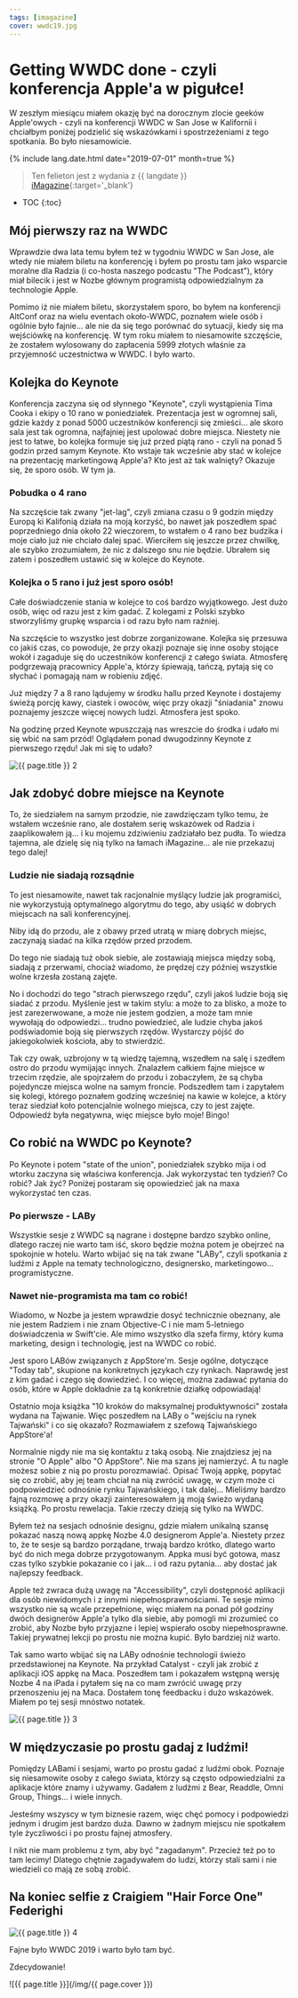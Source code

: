 ```yaml
---
tags: [imagazine]
cover: wwdc19.jpg
---
```


# Getting WWDC done - czyli konferencja Apple'a w pigułce!

W zeszłym miesiącu miałem okazję być na dorocznym zlocie geeków Apple'owych - czyli na konferencji WWDC w San Jose w Kalifornii i chciałbym poniżej podzielić się wskazówkami i spostrzeżeniami z tego spotkania. Bo było niesamowicie.

<!--More-->

{% include lang.date.html date="2019-07-01" month=true %}

> Ten felieton jest z wydania z {{ langdate }} [iMagazine](https://imagazine.pl){:target='_blank'}

* TOC
{:toc}

## Mój pierwszy raz na WWDC

Wprawdzie dwa lata temu byłem też w tygodniu WWDC w San Jose, ale wtedy nie miałem biletu na konferencję i byłem po prostu tam jako wsparcie moralne dla Radzia (i co-hosta naszego podcastu "The Podcast"), który miał bilecik i jest w Nozbe głównym programistą odpowiedzialnym za technologie Apple.

Pomimo iż nie miałem biletu, skorzystałem sporo, bo byłem na konferencji AltConf oraz na wielu eventach około-WWDC, poznałem wiele osób i ogólnie było fajnie... ale nie da się tego porównać do sytuacji, kiedy się ma wejściówkę na konferencję. W tym roku miałem to niesamowite szczęście, że zostałem wylosowany do zapłacenia 5999 złotych właśnie za przyjemność uczestnictwa w WWDC. I było warto.

## Kolejka do Keynote

Konferencja zaczyna się od słynnego "Keynote", czyli wystąpienia Tima Cooka i ekipy o 10 rano w poniedziałek. Prezentacja jest w ogromnej sali, gdzie każdy z ponad 5000 uczestników konferencji się zmieści... ale skoro sala jest tak ogromna, najfajniej jest upolować dobre miejsca. Niestety nie jest to łatwe, bo kolejka formuje się już przed piątą rano - czyli na ponad 5 godzin przed samym Keynote. Kto wstaje tak wcześnie aby stać w kolejce na prezentację marketingową Apple'a? Kto jest aż tak walnięty? Okazuje się, że sporo osób. W tym ja.

### Pobudka o 4 rano

Na szczęście tak zwany "jet-lag", czyli zmiana czasu o 9 godzin między Europą ki Kalifonią działa na moją korzyść, bo nawet jak poszedłem spać poprzedniego dnia około 22 wieczorem, to wstałem o 4 rano bez budzika i moje ciało już nie chciało dalej spać. Wierciłem się jeszcze przez chwilkę, ale szybko zrozumiałem, że nic z dalszego snu nie będzie. Ubrałem się zatem i poszedłem ustawić się w kolejce do Keynote.

### Kolejka o 5 rano i już jest sporo osób!

Całe doświadczenie stania w kolejce to coś bardzo wyjątkowego. Jest dużo osób, więc od razu jest z kim gadać. Z kolegami z Polski szybko stworzyliśmy grupkę wsparcia i od razu było nam raźniej.

Na szczęście to wszystko jest dobrze zorganizowane. Kolejka się przesuwa co jakiś czas, co powoduje, że przy okazji poznaje się inne osoby stojące wokół i zagaduje się do uczestników konferencji z całego świata. Atmosferę podgrzewają pracownicy Apple'a, którzy śpiewają, tańczą, pytają się co słychać i pomagają nam w robieniu zdjęć.

Już między 7 a 8 rano lądujemy w środku hallu przed Keynote i dostajemy świeżą porcję kawy, ciastek i owoców, więc przy okazji "śniadania" znowu poznajemy jeszcze więcej nowych ludzi. Atmosfera jest spoko.

Na godzinę przed Keynote wpuszczają nas wreszcie do środka i udało mi się wbić na sam przód! Oglądałem ponad dwugodzinny Keynote z pierwszego rzędu! Jak mi się to udało?

![{{ page.title }} 2](/img/wwdc192.jpg)

## Jak zdobyć dobre miejsce na Keynote

To, że siedziałem na samym przodzie, nie zawdzięczam tylko temu, że wstałem wcześnie rano, ale dostałem serię wskazówek od Radzia i zaaplikowałem ją... i ku mojemu zdziwieniu zadziałało bez pudła. To wiedza tajemna, ale dzielę się nią tylko na łamach iMagazine... ale nie przekazuj tego dalej!

### Ludzie nie siadają rozsądnie

To jest niesamowite, nawet tak racjonalnie myślący ludzie jak programiści, nie wykorzystują optymalnego algorytmu do tego, aby usiąść w dobrych miejscach na sali konferencyjnej.

Niby idą do przodu, ale z obawy przed utratą w miarę dobrych miejsc, zaczynają siadać na kilka rzędów przed przodem.

Do tego nie siadają tuż obok siebie, ale zostawiają miejsca między sobą, siadają z przerwami, chociaż wiadomo, że prędzej czy później wszystkie wolne krzesła zostaną zajęte.

No i dochodzi do tego "strach pierwszego rzędu", czyli jakoś ludzie boją się siadać z przodu. Myślenie jest w takim stylu: a może to za blisko, a może to jest zarezerwowane, a może nie jestem godzien, a może tam mnie wywołają do odpowiedzi... trudno powiedzieć, ale ludzie chyba jakoś podświadomie boją się pierwszych rzędów. Wystarczy pójść do jakiegokolwiek kościoła, aby to stwierdzić.

Tak czy owak, uzbrojony w tą wiedzę tajemną, wszedłem na salę i szedłem ostro do przodu wymijając innych. Znalazłem całkiem fajne miejsce w trzecim rzędzie, ale spojrzałem do przodu i zobaczyłem, że są chyba pojedyncze miejsca wolne na samym froncie. Podszedłem tam i zapytałem się kolegi, którego poznałem godzinę wcześniej na kawie w kolejce, a który teraz siedział koło potencjalnie wolnego miejsca, czy to jest zajęte. Odpowiedź była negatywna, więc miejsce było moje! Bingo!

## Co robić na WWDC po Keynote?

Po Keynote i potem "state of the union", poniedziałek szybko mija i od wtorku zaczyna się właściwa konferencja. Jak wykorzystać ten tydzień? Co robić? Jak żyć? Poniżej postaram się opowiedzieć jak na maxa wykorzystać ten czas.

### Po pierwsze - LABy

Wszystkie sesje z WWDC są nagrane i dostępne bardzo szybko online, dlatego raczej nie warto tam iść, skoro będzie można potem je obejrzeć na spokojnie w hotelu. Warto wbijać się na tak zwane "LABy", czyli spotkania z ludźmi z Apple na tematy technologiczno, designersko, marketingowo... programistyczne.

### Nawet nie-programista ma tam co robić!

Wiadomo, w Nozbe ja jestem wprawdzie dosyć technicznie obeznany, ale nie jestem Radziem i nie znam Objective-C i nie mam 5-letniego doświadczenia w Swift'cie. Ale mimo wszystko dla szefa firmy, który kuma marketing, design i technologię, jest na WWDC co robić.

Jest sporo LABów związanych z AppStore'm. Sesje ogólne, dotyczące "Today tab", skupione na konkretnych językach czy rynkach. Naprawdę jest z kim gadać i czego się dowiedzieć. I co więcej, można zadawać pytania do osób, które w Apple dokładnie za tą konkretnie działkę odpowiadają!

Ostatnio moja książka "10 kroków do maksymalnej produktywności" została wydana na Tajwanie. Więc poszedłem na LABy o "wejściu na rynek Tajwański" i co się okazało? Rozmawiałem z szefową Tajwańskiego AppStore'a!

Normalnie nigdy nie ma się kontaktu z taką osobą. Nie znajdziesz jej na stronie "O Apple" albo "O AppStore". Nie ma szans jej namierzyć. A tu nagle możesz sobie z nią po prostu porozmawiać. Opisać Twoją appkę, popytać się co zrobić, aby jej team chciał na nią zwrócić uwagę, w czym może ci podpowiedzieć odnośnie rynku Tajwańskiego, i tak dalej... Mieliśmy bardzo fajną rozmowę a przy okazji zainteresowałem ją moją świeżo wydaną książką. Po prostu rewelacja. Takie rzeczy dzieją się tylko na WWDC.

Byłem też na sesjach odnośnie designu, gdzie miałem unikalną szansę pokazać naszą nową appkę Nozbe 4.0 designerom Apple'a. Niestety przez to, że te sesje są bardzo porządane, trwają bardzo krótko, dlatego warto być do nich mega dobrze przygotowanym. Appka musi być gotowa, masz czas tylko szybkie pokazanie co i jak... i od razu pytania... aby dostać jak najlepszy feedback.

Apple też zwraca dużą uwagę na "Accessibility", czyli dostępność aplikacji dla osób niewidomych i z innymi niepełnosprawnościami. Te sesje mimo wszystko nie są wcale przepełnione, więc miałem na ponad pół godziny dwóch designerów Apple'a tylko dla siebie, aby pomogli mi zrozumieć co zrobić, aby Nozbe było przyjazne i lepiej wspierało osoby niepełnosprawne. Takiej prywatnej lekcji po prostu nie można kupić. Było bardziej niż warto.

Tak samo warto wbijać się na LABy odnośnie technologii świeżo przedstawionej na Keynote. Na przykład Catalyst - czyli jak zrobić z aplikacji iOS appkę na Maca. Poszedłem tam i pokazałem wstępną wersję Nozbe 4 na iPada i pytałem się na co mam zwrócić uwagę przy przenoszeniu jej na Maca. Dostałem tonę feedbacku i dużo wskazówek. Miałem po tej sesji mnóstwo notatek.

![{{ page.title }} 3](/img/wwdc193.jpg)

## W międzyczasie po prostu gadaj z ludźmi!

Pomiędzy LABami i sesjami, warto po prostu gadać z ludźmi obok. Poznaje się niesamowite osoby z całego świata, którzy są często odpowiedzialni za aplikacje które znamy i używamy. Gadałem z ludźmi z Bear, Readdle, Omni Group, Things... i wiele innych.

Jesteśmy wszyscy w tym biznesie razem, więc chęć pomocy i podpowiedzi jednym i drugim jest bardzo duża. Dawno w żadnym miejscu nie spotkałem tyle życzliwości i po prostu fajnej atmosfery.

I nikt nie mam problemu z tym, aby być "zagadanym". Przecież też po to tam lecimy! Dlatego chętnie zagadywałem do ludzi, którzy stali sami i nie wiedzieli co mają ze sobą zrobić.

## Na koniec selfie z Craigiem "Hair Force One" Federighi

![{{ page.title }} 4](/img/wwdc194.jpg)

Fajne było WWDC 2019 i warto było tam być.

Zdecydowanie!

![{{ page.title }}](/img/{{ page.cover }})

[n]: https://nozbe.com/